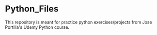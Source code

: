 # Python_Files
This repository is meant for practice python exercises/projects from Jose Portilla's Udemy Python course. 
